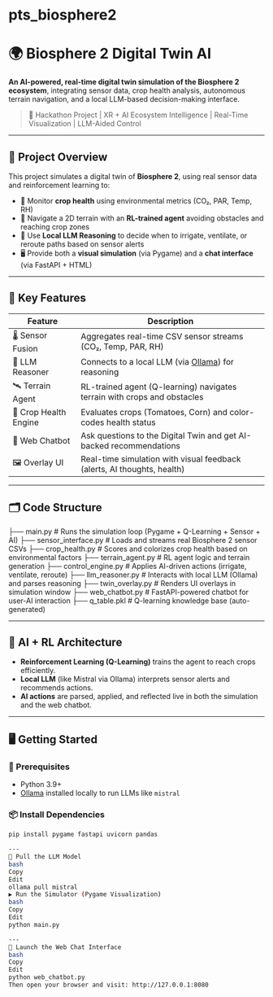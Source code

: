 # pts_biosphere2

# 🌍 Biosphere 2 Digital Twin AI

**An AI-powered, real-time digital twin simulation of the Biosphere 2 ecosystem**, integrating sensor data, crop health analysis, autonomous terrain navigation, and a local LLM-based decision-making interface.

> 🧠 Hackathon Project | XR + AI Ecosystem Intelligence | Real-Time Visualization | LLM-Aided Control

---

## 🚀 Project Overview

This project simulates a digital twin of **Biosphere 2**, using real sensor data and reinforcement learning to:

- 🌱 Monitor **crop health** using environmental metrics (CO₂, PAR, Temp, RH)
- 🤖 Navigate a 2D terrain with an **RL-trained agent** avoiding obstacles and reaching crop zones
- 🧠 Use **Local LLM Reasoning** to decide when to irrigate, ventilate, or reroute paths based on sensor alerts
- 🖥️ Provide both a **visual simulation** (via Pygame) and a **chat interface** (via FastAPI + HTML)

---

## 🧩 Key Features

| Feature               | Description                                                                 |
|-----------------------|-----------------------------------------------------------------------------|
| 🌡️ Sensor Fusion       | Aggregates real-time CSV sensor streams (CO₂, Temp, PAR, RH)                  |
| 🧠 LLM Reasoner        | Connects to a local LLM (via [Ollama](https://ollama.com)) for reasoning       |
| 🛰️ Terrain Agent       | RL-trained agent (Q-learning) navigates terrain with crops and obstacles       |
| 🧺 Crop Health Engine  | Evaluates crops (Tomatoes, Corn) and color-codes health status                |
| 💬 Web Chatbot         | Ask questions to the Digital Twin and get AI-backed recommendations           |
| 🖼️ Overlay UI          | Real-time simulation with visual feedback (alerts, AI thoughts, health)       |

---

## 🗂️ Code Structure

├── main.py                # Runs the simulation loop (Pygame + Q-Learning + Sensor + AI)
├── sensor_interface.py    # Loads and streams real Biosphere 2 sensor CSVs
├── crop_health.py         # Scores and colorizes crop health based on environmental factors
├── terrain_agent.py       # RL agent logic and terrain generation
├── control_engine.py      # Applies AI-driven actions (irrigate, ventilate, reroute)
├── llm_reasoner.py        # Interacts with local LLM (Ollama) and parses reasoning
├── twin_overlay.py        # Renders UI overlays in simulation window
├── web_chatbot.py         # FastAPI-powered chatbot for user-AI interaction
├── q_table.pkl            # Q-learning knowledge base (auto-generated)


---

## 🧠 AI + RL Architecture

- **Reinforcement Learning (Q-Learning)** trains the agent to reach crops efficiently.
- **Local LLM** (like Mistral via Ollama) interprets sensor alerts and recommends actions.
- **AI actions** are parsed, applied, and reflected live in both the simulation and the web chatbot.

---

## 🖥️ Getting Started

### 🔧 Prerequisites

- Python 3.9+
- [Ollama](https://ollama.com) installed locally to run LLMs like `mistral`

### 📦 Install Dependencies

```bash
pip install pygame fastapi uvicorn pandas

---
🤖 Pull the LLM Model
bash
Copy
Edit
ollama pull mistral
▶️ Run the Simulator (Pygame Visualization)
bash
Copy
Edit
python main.py

---
💬 Launch the Web Chat Interface
bash
Copy
Edit
python web_chatbot.py
Then open your browser and visit: http://127.0.0.1:8080




